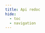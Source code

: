 ```yaml
---
title: Api redoc
hide:
  - toc
  - navigation
---
```


<style>
.md-grid {
  max-width: 100%; /* or 100%, if you want to stretch to full-width */
}
.md-typeset h1,
  .md-content__button {
    display: none;
  }

</style>

<redoc src="swagger.json"/>